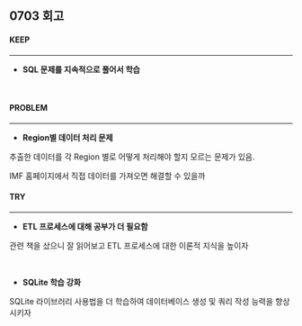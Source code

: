 ## 0703 회고

#### KEEP
---
- **SQL 문제를 지속적으로 풀어서 학습**

<br/>

#### PROBLEM
---
- **Region별 데이터 처리 문제**

추출한 데이터를 각 Region 별로 어떻게 처리해야 할지 모르는 문제가 있음.  

IMF 홈페이지에서 직접 데이터를 가져오면 해결할 수 있을까
<br/>

#### TRY
---
- **ETL 프로세스에 대해 공부가 더 필요함**

관련 책을 샀으니 잘 읽어보고 ETL 프로세스에 대한 이론적 지식을 높이자  

<br/>

- **SQLite 학습 강화**

SQLite 라이브러리 사용법을 더 학습하여 데이터베이스 생성 및 쿼리 작성 능력을 향상시키자
